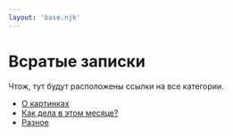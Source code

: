 ```yaml
---
layout: 'base.njk'
---
```

# Всратые записки

Чтож, тут будут расположены ссылки на все категории.

- [О картинках](pics)
- [Как дела в этом месяце?](feel)
- [Разное](misc)


